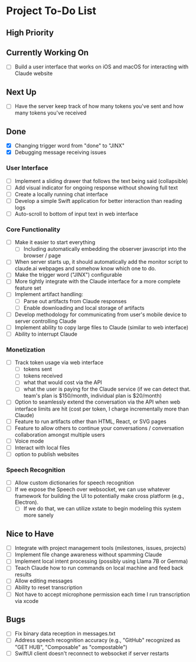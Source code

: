 # Project To-Do List

## High Priority

## Currently Working On

- [ ] Build a user interface that works on iOS and macOS for interacting with Claude website

## Next Up

- [ ] Have the server keep track of how many tokens you've sent and how many tokens you've received

## Done

- [x] Changing trigger word from "done" to "JINX"
- [x] Debugging message receiving issues

### User Interface

- [ ] Implement a sliding drawer that follows the text being said (collapsible)
- [ ] Add visual indicator for ongoing response without showing full text
- [ ] Create a locally running chat interface
- [ ] Develop a simple Swift application for better interaction than reading logs
- [ ] Auto-scroll to bottom of input text in web interface

### Core Functionality

- [ ] Make it easier to start everything
  - [ ] Including automatically embedding the observer javascript into the browser / page
- [ ] When server starts up, it should automatically add the monitor script to claude.ai webpages and somehow know which one to do.
- [ ] Make the trigger word ("JINX") configurable
- [ ] More tightly integrate with the Claude interface for a more complete feature set
- [ ] Implement artifact handling:
  - [ ] Parse out artifacts from Claude responses
  - [ ] Enable downloading and local storage of artifacts
- [ ] Develop methodology for communicating from user's mobile device to server controlling Claude
- [ ] Implement ability to copy large files to Claude (similar to web interface)
- [ ] Ability to interrupt Claude

### Monetization

- [ ] Track token usage via web interface
  - [ ] tokens sent
  - [ ] tokens received
  - [ ] what that would cost via the API
  - [ ] what the user is paying for the Claude service (if we can detect that. team's plan is $150/month, individual plan is $20/month)
- [ ] Option to seamlessly extend the conversation via the API when web interface limits are hit (cost per token, I charge incrementally more than Claude)
- [ ] Feature to run artifacts other than HTML, React, or SVG pages
- [ ] Feature to allow others to continue your conversations / conversation collaboration amongst multiple users
- [ ] Voice mode
- [ ] Interact with local files
- [ ] option to publish websites

### Speech Recognition

- [ ] Allow custom dictionaries for speech recognition
- [ ] If we expose the Speech over websocket, we can use whatever framework for building the UI to potentially make cross platform (e.g., Electron).
  - [ ] If we do that, we can utilize xstate to begin modeling this system more sanely

## Nice to Have

- [ ] Integrate with project management tools (milestones, issues, projects)
- [ ] Implement file change awareness without spamming Claude
- [ ] Implement local intent processing (possibly using Llama 7B or Gemma)
- [ ] Teach Claude how to run commands on local machine and feed back results
- [ ] Allow editing messages
- [ ] Ability to reset transcription
- [ ] Not have to accept microphone permission each time I run transcription via xcode

## Bugs

- [ ] Fix binary data reception in messages.txt
- [ ] Address speech recognition accuracy (e.g., "GitHub" recognized as "GET HUB", "Composable" as "compostable")
- [ ] SwiftUI client doesn't reconnect to websocket if server restarts
